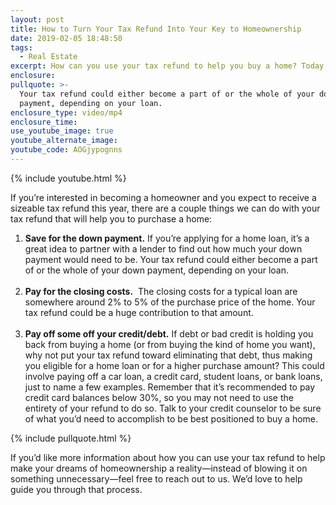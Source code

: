 ```yaml
---
layout: post
title: How to Turn Your Tax Refund Into Your Key to Homeownership
date: 2019-02-05 18:48:50
tags:
  - Real Estate
excerpt: How can you use your tax refund to help you buy a home? Today I’ll explain.
enclosure:
pullquote: >-
  Your tax refund could either become a part of or the whole of your down
  payment, depending on your loan.
enclosure_type: video/mp4
enclosure_time:
use_youtube_image: true
youtube_alternate_image:
youtube_code: AOGjypognns
---
```


{% include youtube.html %}

If you’re interested in becoming a homeowner and you expect to receive a sizeable tax refund this year, there are a couple things we can do with your tax refund that will help you to purchase a home:

1. **Save for the down payment.** If you’re applying for a home loan, it’s a great idea to partner with a lender to find out how much your down payment would need to be. Your tax refund could either become a part of or the whole of your down payment, depending on your loan.<br>&nbsp;
2. **Pay for the closing costs.** &nbsp;The closing costs for a typical loan are somewhere around 2% to 5% of the purchase price of the home. Your tax refund could be a huge contribution to that amount.<br>&nbsp;
3. **Pay off some off your credit/debt.** If debt or bad credit is holding you back from buying a home (or from buying the kind of home you want), why not put your tax refund toward eliminating that debt, thus making you eligible for a home loan or for a higher purchase amount? This could involve paying off a car loan, a credit card, student loans, or bank loans, just to name a few examples. Remember that it’s recommended to pay credit card balances below 30%, so you may not need to use the entirety of your refund to do so. Talk to your credit counselor to be sure of what you’d need to accomplish to be best positioned to buy a home.

{% include pullquote.html %}

If you’d like more information about how you can use your tax refund to help make your dreams of homeownership a reality—instead of blowing it on something unnecessary—feel free to reach out to us. We’d love to help guide you through that process.